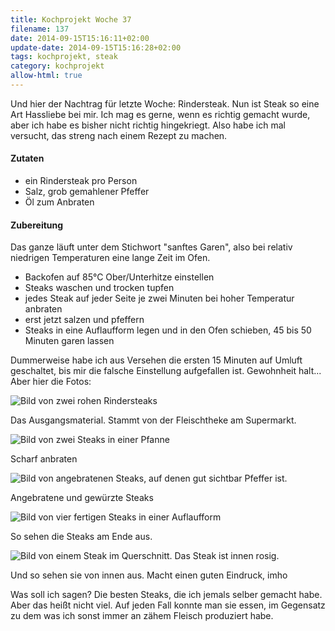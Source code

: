 ```yaml
---
title: Kochprojekt Woche 37
filename: 137
date: 2014-09-15T15:16:11+02:00
update-date: 2014-09-15T15:16:28+02:00
tags: kochprojekt, steak
category: kochprojekt
allow-html: true
---
```

<p>Und hier der Nachtrag für letzte Woche: Rindersteak. Nun ist Steak so eine Art Hassliebe bei mir. Ich mag es gerne, wenn es richtig gemacht wurde, aber ich habe es bisher nicht richtig hingekriegt. Also habe ich mal versucht, das streng nach einem Rezept zu machen.</p>
<h4>Zutaten</h4>
<ul>
<li>ein Rindersteak pro Person</li>
<li>Salz, grob gemahlener Pfeffer</li>
<li>Öl zum Anbraten</li>
</ul>

<h4>Zubereitung</h4>
<p>Das ganze läuft unter dem Stichwort "sanftes Garen", also bei relativ niedrigen Temperaturen eine lange Zeit im Ofen.</p>
<ul>
<li>Backofen auf 85°C Ober/Unterhitze einstellen</li>
<li>Steaks waschen und trocken tupfen</li>
<li>jedes Steak auf jeder Seite je zwei Minuten bei hoher Temperatur anbraten</li>
<li>erst jetzt salzen und pfeffern</li>
<li>Steaks in eine Auflaufform legen und in den Ofen schieben, 45 bis 50 Minuten garen lassen</li>
</ul>
<p>Dummerweise habe ich aus Versehen die ersten 15 Minuten auf Umluft geschaltet, bis mir die falsche Einstellung aufgefallen ist. Gewohnheit halt... Aber hier die Fotos:</p>
<img src="https://www.strangerthanusual.de/hosted_files/361/download" alt="Bild von zwei rohen Rindersteaks">
<p>Das Ausgangsmaterial. Stammt von der Fleischtheke am Supermarkt.</p>
<img src="https://www.strangerthanusual.de/hosted_files/362/download" alt="Bild von zwei Steaks in einer Pfanne">
<p>Scharf anbraten</p>
<img src="https://www.strangerthanusual.de/hosted_files/363/download" alt="Bild von angebratenen Steaks, auf denen gut sichtbar Pfeffer ist.">
<p>Angebratene und gewürzte Steaks</p>
<img src="https://www.strangerthanusual.de/hosted_files/364/download" alt="Bild von vier fertigen Steaks in einer Auflaufform">
<p>So sehen die Steaks am Ende aus.</p>
<img src="https://www.strangerthanusual.de/hosted_files/365/download" alt="Bild von einem Steak im Querschnitt. Das Steak ist innen rosig.">
<p>Und so sehen sie von innen aus. Macht einen guten Eindruck, imho</p>
<p>Was soll ich sagen? Die besten Steaks, die ich jemals selber gemacht habe. Aber das heißt nicht viel. Auf jeden Fall konnte man sie essen, im Gegensatz zu dem was ich sonst immer an zähem Fleisch produziert habe.</p>
